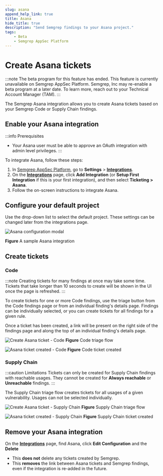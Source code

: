 ```yaml
---
slug: asana
append_help_link: true
title: Asana
hide_title: true
description: "Send Semgrep findings to your Asana project."
tags:
    - Beta
    - Semgrep AppSec Platform
---
```


# Create Asana tickets

:::note
The beta program for this feature has ended. This feature is currently unavailable on Semgrep AppSec Platform. Semgrep, Inc may re-enable a beta program at a later date. To learn more, reach out to your Technical Account Manager (TAM).
:::

The Semgrep Asana integration allows you to create Asana tickets based on your Semgrep Code or Supply Chain findings.

## Enable your Asana integration

:::info Prerequisites
* Your Asana user must be able to approve an OAuth integration with admin level privileges.
:::

To integrate Asana, follow these steps:

1. In [Semgrep AppSec Platform](https://semgrep.dev/login), go to **Settings** > **[Integrations](https://semgrep.dev/orgs/-/settings/integrations)**.
2. On the **[Integrations](https://semgrep.dev/orgs/-/settings/integrations)** page, click **Add Integration** (or **Setup First Integration** if this is your first integration), and then select **Ticketing > Asana**.
3. Follow the on-screen instructions to integrate Asana.

## Configure your default project

Use the drop-down list to select the default project. These settings can be changed later from the integrations page.

![Asana configuration modal](/img/asana-configure-defaults.png)

**Figure** A sample Asana integration

## Create tickets

### Code

:::note
Creating tickets for many findings at once may take some time. Tickets that take longer than 10 seconds to create will be shown in the UI once the page is refreshed.
:::

To create tickets for one or more Code findings, use the triage button from the Code findings page or from an individual finding's details page. Findings can be individually selected, or you can create tickets for all findings for a given rule.

Once a ticket has been created, a link will be present on the right side of the findings page and along the top of an individual finding's details page.

![Create Asana ticket - Code](/img/asana-code-findings.png)
**Figure** Code triage flow

![Asana ticket created - Code](/img/asana-code-ticketed.png)
**Figure** Code ticket created

### Supply Chain

:::caution Limitations
Tickets can only be created for Supply Chain findings with reachable usages. They cannot be created for **Always reachable** or **Unreachable** findings.
:::

The Supply Chain triage flow creates tickets for all usages of a given vulnerability. Usages can not be selected individually.

![Create Asana ticket - Supply Chain](/img/asana-ssc-findings.png)
**Figure** Supply Chain triage flow

![Asana ticket created - Supply Chain](/img/asana-ssc-ticketed.png)
**Figure** Supply Chain ticket created

## Remove your Asana integration

On the **[Integrations](https://semgrep.dev/orgs/-/settings/integrations)** page, find Asana, click **Edit Configuration** and the **Delete**

* This **does not** delete any tickets created by Semgrep.
* This **removes** the link between Asana tickets and Semgrep findings, even if the integration is re-added in the future.

